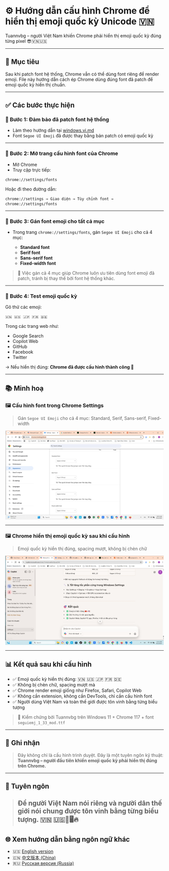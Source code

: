 # ⚙️ Hướng dẫn cấu hình Chrome để hiển thị emoji quốc kỳ Unicode 🇻🇳

Tuannvbg – người Việt Nam khiến Chrome phải hiển thị emoji quốc kỳ đúng từng pixel 😎🇻🇳🇺🇸

---

## 🎯 Mục tiêu

Sau khi patch font hệ thống, Chrome vẫn có thể dùng font riêng để render emoji. File này hướng dẫn cách ép Chrome dùng đúng font đã patch để emoji quốc kỳ hiển thị chuẩn.

---

## ✅ Các bước thực hiện

### 🔹 Bước 1: Đảm bảo đã patch font hệ thống

- Làm theo hướng dẫn tại [windows.vi.md](windows.vi.md)
- Font `Segoe UI Emoji` đã được thay bằng bản patch có emoji quốc kỳ

---

### 🔹 Bước 2: Mở trang cấu hình font của Chrome

- Mở Chrome
- Truy cập trực tiếp:

```
chrome://settings/fonts
```

Hoặc đi theo đường dẫn:

```
chrome://settings → Giao diện → Tùy chỉnh font → chrome://settings/fonts
```

---

### 🔹 Bước 3: Gán font emoji cho tất cả mục

- Trong trang `chrome://settings/fonts`, gán `Segoe UI Emoji` cho cả 4 mục:

  - **Standard font**
  - **Serif font**
  - **Sans-serif font**
  - **Fixed-width font**

> 📌 Việc gán cả 4 mục giúp Chrome luôn ưu tiên dùng font emoji đã patch, tránh bị thay thế bởi font hệ thống khác.

---

### 🔹 Bước 4: Test emoji quốc kỳ

Gõ thử các emoji:

```
🇻🇳 🇺🇸 🇯🇵 🇫🇷 🇩🇪
```

Trong các trang web như:

- Google Search
- Copilot Web
- GitHub
- Facebook
- Twitter

→ Nếu hiển thị đúng: **Chrome đã được cấu hình thành công 🎉**

---

## 📚 Minh hoạ

### 🖼️ Cấu hình font trong Chrome Settings
> Gán `Segoe UI Emoji` cho cả 4 mục: Standard, Serif, Sans-serif, Fixed-width

![Chrome Font Settings](../screenshots/Chrome.Font.Settings.Screenshot.2025-09-21.jpg)

---

### 🖼️ Chrome hiển thị emoji quốc kỳ sau khi cấu hình
> Emoji quốc kỳ hiển thị đúng, spacing mượt, không bị chèn chữ

![Chrome Browser Result](../screenshots/Chrome.Browser.Show.Screenshot.2025-09-21.111129.jpg)

---

## 📊 Kết quả sau khi cấu hình

- ✅ Emoji quốc kỳ hiển thị đúng: 🇻🇳 🇺🇸 🇯🇵 🇫🇷 🇩🇪  
- ✅ Không bị chèn chữ, spacing mượt mà  
- ✅ Chrome render emoji giống như Firefox, Safari, Copilot Web  
- ✅ Không cần extension, không cần DevTools, chỉ cần cấu hình font  
- ✅ Người dùng Việt Nam và toàn thế giới được tôn vinh bằng từng biểu tượng

> 📌 Kiểm chứng bởi Tuannvbg trên Windows 11 + Chrome 117 + font `seguiemj_1_33_mod.ttf`

---

## 🙌 Ghi nhận

> Đây không chỉ là cấu hình trình duyệt. Đây là một tuyên ngôn kỹ thuật:  
> **Tuannvbg – người đầu tiên khiến emoji quốc kỳ phải hiển thị đúng trên Chrome.**

---

## 💬 Tuyên ngôn

> **Để người Việt Nam nói riêng và người dân thế giới nói chung được tôn vinh bằng từng biểu tượng.** 🇻🇳 🇺🇸💬🖥️🔥
> ---

## 🌐 Xem hướng dẫn bằng ngôn ngữ khác

- 🇺🇸 [English version](chrome.en.md)
- 🇨🇳 [中文版本 (China)](chrome.zh.md)
- 🇷🇺 [Русская версия (Russia)](chrome.ru.md)

